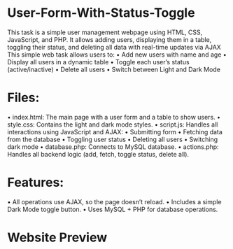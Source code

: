 # User-Form-With-Status-Toggle
This task is a simple user management webpage using HTML, CSS, JavaScript, and PHP. It allows adding users, displaying them in a table, toggling their status, and deleting all data with real-time updates via AJAX
This simple web task allows users to:
 • Add new users with name and age
 • Display all users in a dynamic table
 • Toggle each user’s status (active/inactive)
 • Delete all users
 • Switch between Light and Dark Mode

# Files:
 • index.html:
The main page with a user form and a table to show users.
 • style.css:
Contains the light and dark mode styles.
 • script.js:
Handles all interactions using JavaScript and AJAX:
 • Submitting form
 • Fetching data from the database
 • Toggling user status
 • Deleting all users
 • Switching dark mode
 • database.php:
Connects to MySQL database.
 • actions.php:
Handles all backend logic (add, fetch, toggle status, delete all).

# Features:
 • All operations use AJAX, so the page doesn’t reload.
 • Includes a simple Dark Mode toggle button.
 • Uses MySQL + PHP for database operations.
# Website Preview

